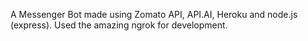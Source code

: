 A Messenger Bot made using Zomato API, API.AI, Heroku and node.js (express).
Used the amazing ngrok for development.